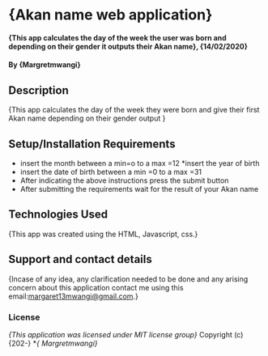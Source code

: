 # {Akan name web application}
#### {This app  calculates the day of the week  the user was born and depending on their gender it outputs their Akan name}, {14/02/2020}
#### By **{Margretmwangi}**
## Description
{This app calculates the day of the week  they were born and give their first  Akan name  depending on their gender output }
## Setup/Installation Requirements
* insert the month between a min=o to a max =12
*insert the year of birth
* insert the date of birth between a min =0 to a max =31
* After indicating the above instructions press the submit button
* After submitting  the requirements wait for the result of your Akan name
## Technologies Used
{This app was created using the HTML, Javascript, css.}
## Support and contact details
{Incase of any idea, any clarification needed to be done and any arising concern about this application contact me using this email:margaret13mwangi@gmail.com.}
### License
*{This application was licensed under MIT license group}*
Copyright (c) {202-} **{ Margretmwangi}*
  